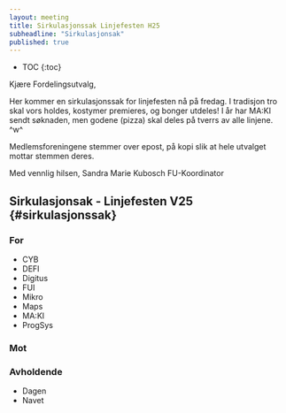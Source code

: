 ```yaml
---
layout: meeting
title: Sirkulasjonssak Linjefesten H25
subheadline: "Sirkulasjonsak"
published: true
---
```


* TOC
{:toc}

Kjære Fordelingsutvalg, 

Her kommer en sirkulasjonssak for linjefesten nå på fredag. I tradisjon tro skal vors holdes, kostymer premieres, og bonger utdeles! I år har MA:KI sendt søknaden, men godene (pizza) skal deles på tverrs av alle linjene.  ^w^

Medlemsforeningene stemmer over epost, på kopi slik at hele utvalget mottar stemmen deres. 

Med vennlig hilsen, 
Sandra Marie Kubosch
FU-Koordinator

## Sirkulasjonsak - Linjefesten V25 {#sirkulasjonssak}

### For
* CYB
* DEFI
* Digitus
* FUI
* Mikro
* Maps
* MA:KI
* ProgSys

### Mot

### Avholdende

* Dagen
* Navet
